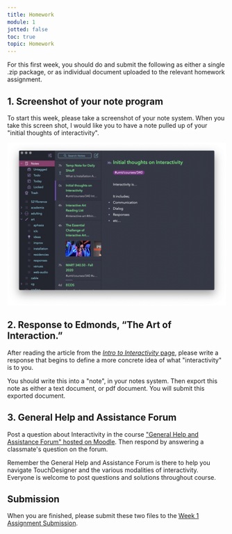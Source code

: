 ```yaml
---
title: Homework
module: 1
jotted: false
toc: true
topic: Homework
---
```


For this first week, you should do and submit the following as either a single .zip package, or as individual document uploaded to the relevant homework assignment.

## 1. Screenshot of your note program

To start this week, please take a screenshot of your note system. When you take this screen shot, I would like you to have a note pulled up of your "initial thoughts of interactivity".

![Homework 1, screenshot example of notes program, with initial thoughts on interactivity.](../imgs/hw1-example.png "Homework 1, screenshot example of notes program, with initial thoughts on interactivity.")

## 2. Response to Edmonds, “The Art of Interaction.”

After reading the article from the [_Intro to Interactivity_ page]({{site.baseurl}}/modules/week-1/interactive-intro/#further-reading), please write a response that begins to define a more concrete idea of what "interactivity" is to you.

You should write this into a "note", in your notes system. Then export this note as either a text document, or pdf document. You will submit this exported document.


## 3. General Help and Assistance Forum

Post a question about Interactivity in the course ["General Help and Assistance Forum" hosted on Moodle](https://moodle.umt.edu/mod/hsuforum/view.php?id=2636636).
Then respond by answering a classmate's question on the forum. 

Remember the General Help and Assistance Forum is there to help you navigate TouchDesigner and the various modalities of interactivity. Everyone is welcome to post questions and solutions throughout course. 

## Submission

When you are finished, please submit these two files to the [Week 1 Assignment Submission](https://moodle.umt.edu/mod/assign/view.php?id=2636643).

